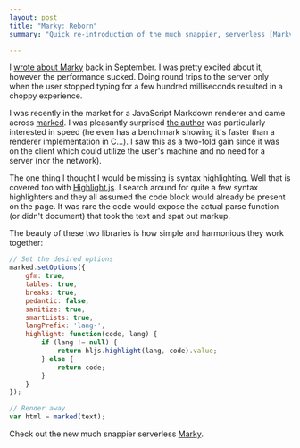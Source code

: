 ```yaml
---                                                                             
layout: post                                                                    
title: "Marky: Reborn"
summary: "Quick re-introduction of the much snappier, serverless [Marky](http://marky.devel.io) Markdown previewer"

---
```


I [wrote about Marky](http://devel.io/2012/09/04/marky/) back in September. I was pretty excited about it, however the performance sucked. Doing round trips to the server only when the user stopped typing for a few hundred milliseconds resulted in a choppy experience.

I was recently in the market for a JavaScript Markdown renderer and came across [marked](https://github.com/chjj/marked). I was pleasantly surprised [the author](https://github.com/chjj) was particularly interested in speed (he even has a benchmark showing it's faster than a renderer implementation in C...). I saw this as a two-fold gain since it was on the client which could utilize the user's machine and no need for a server (nor the network).

The one thing I thought I would be missing is syntax highlighting. Well that is covered too with [Highlight.js](http://softwaremaniacs.org/soft/highlight/en/). I search around for quite a few syntax highlighters and they all assumed the code block would already be present on the page. It was rare the code would expose the actual parse function (or didn't document) that took the text and spat out markup.

The beauty of these two libraries is how simple and harmonious they work together:

```javascript
// Set the desired options
marked.setOptions({
    gfm: true,
    tables: true,
    breaks: true,
    pedantic: false,
    sanitize: true,
    smartLists: true,
    langPrefix: 'lang-',
    highlight: function(code, lang) {
        if (lang != null) {
            return hljs.highlight(lang, code).value;
        } else {
            return code;
        }
    }
});

// Render away..
var html = marked(text);
```

Check out the new much snappier serverless [Marky](http://marky.devel.io).
